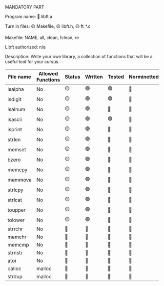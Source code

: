MANDATORY PART

Program name: 🔴 libft.a

Turn in files: 🟡 Makefile, 🟡 libft.h, 🟡 ft_*.c

Makefile: NAME, all, clean, fclean, re

Libft authorized: n/a

Description: Write your own library, a collection of functions that will be a useful tool for your cursus.

| File name | Allowed Functions | Status | Written | Tested | Norminetted | Final check |
| --------- | ------ | --- | ------- | ------ | ----------- | ----------- |
| isalpha | No | 🟡 | 🟢 | 🟢 | 🔴 | 🔴 |
| isdigit | No | 🟡 | 🟢 | 🟢 | 🔴 | 🔴 |
| isalnum | No | 🟡 | 🟢 | 🔴 | 🔴 | 🔴 |
| isascii | No | 🟡 | 🟢 | 🟢 | 🔴 | 🔴 |
| isprint | No | 🟡 | 🟢 | 🔴 | 🔴 | 🔴 |
| strlen | No | 🟡 | 🟢 | 🔴 | 🔴 | 🔴 |
| memset | No | 🟡 | 🟢 | 🔴 | 🔴 | 🔴 |
| bzero | No | 🟡 | 🟢 | 🔴 | 🔴 | 🔴 |
| memcpy | No | 🟡 | 🟢 | 🔴 | 🔴 | 🔴 |
| memmove | No | 🟡 | 🟢 | 🔴 | 🔴 | 🔴 |
| strlcpy | No | 🟡 | 🟢 | 🔴 | 🔴 | 🔴 |
| strlcat | No | 🟡 | 🟢 | 🔴 | 🔴 | 🔴 |
| toupper | No | 🟡 | 🟢 | 🔴 | 🔴 | 🔴 |
| tolower | No | 🟡 | 🟢 | 🔴 | 🔴 | 🔴 |
| strrchr | No | 🔴 | 🔴 | 🔴 | 🔴 | 🔴 |
| memchr | No | 🔴 | 🔴 | 🔴 | 🔴 | 🔴 |
| memcmp | No | 🔴 | 🔴 | 🔴 | 🔴 | 🔴 |
| strnstr | No | 🔴 | 🔴 | 🔴 | 🔴 | 🔴 |
| atoi | No | 🔴 | 🔴 | 🔴 | 🔴 | 🔴 |
| calloc | malloc | 🔴 | 🔴 | 🔴 | 🔴 | 🔴 |
| strdup | malloc | 🔴 | 🔴 | 🔴 | 🔴 | 🔴 |

